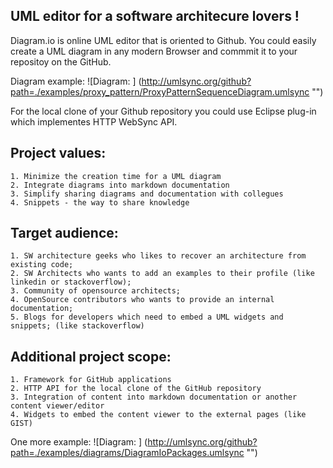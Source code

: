 
UML editor for a software architecure lovers !
--------


Diagram.io is online UML editor that is oriented to Github. You could easily create a UML diagram in any modern Browser and commmit it to your repositoy on the GitHub.

Diagram example:
![Diagram: ] (http://umlsync.org/github?path=./examples/proxy_pattern/ProxyPatternSequenceDiagram.umlsync "")

For the local clone of your Github repository you could use Eclipse plug-in which implementes HTTP WebSync API.

Project values:
--------

    1. Minimize the creation time for a UML diagram
    2. Integrate diagrams into markdown documentation
    3. Simplify sharing diagrams and documentation with collegues
    4. Snippets - the way to share knowledge

Target audience:
--------

    1. SW architecture geeks who likes to recover an architecture from existing code;
    2. SW Architects who wants to add an examples to their profile (like linkedin or stackoverflow);
    3. Community of opensource architects;
    4. OpenSource contributors who wants to provide an internal documentation;
    5. Blogs for developers which need to embed a UML widgets and snippets; (like stackoverflow)

Additional project scope:
--------

    1. Framework for GitHub applications
    2. HTTP API for the local clone of the GitHub repository
    3. Integration of content into markdown documentation or another content viewer/editor
    4. Widgets to embed the content viewer to the external pages (like GIST)

One more example:
![Diagram: ] (http://umlsync.org/github?path=./examples/diagrams/DiagramIoPackages.umlsync "")
